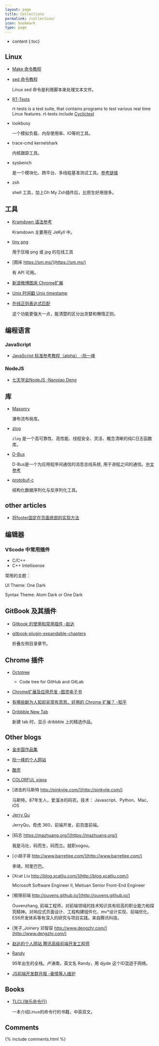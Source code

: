 ```yaml
---
layout: page
title: Collections
permalink: /collection/
icon: bookmark
type: page
---
```


* content
{:toc}

## Linux

* [Make 命令教程](https://www.ruanyifeng.com/blog/2015/02/make.html) 

* [sed 命令教程](https://www.runoob.com/linux/linux-comm-sed.html)

    Linux sed 命令是利用脚本来处理文本文件。

* [RT-Tests](https://wiki.linuxfoundation.org/realtime/documentation/howto/tools/rt-tests)

    rt-tests is a test suite, that contains programs to test various real time Linux features. rt-tests include [Cyclictest](https://wiki.linuxfoundation.org/realtime/documentation/howto/tools/cyclictest/start)

* lookbusy

    一个模拟负载、内存使用率、IO等的工具。

* trace-cmd kernelshark
    
    内核跟踪工具。

* sysbench
  
    是一个模块化、跨平台、多线程基准测试工具。[参考链接](https://www.cnblogs.com/chenmh/p/5866058.html)

* zsh
  
    shell 工具，加上Oh My Zsh插件后，比原生好用很多。

## 工具


* [Kramdown 语法参考](https://kramdown.gettalong.org/quickref.html) 

    Kramdown 主要用在 JeKyll 中。

* [tiny png](https://tinypng.com/)

    用于压缩 png 或 jpg 的在线工具

* [图床 https://sm.ms/](https://sm.ms/)

    有 API 可用。

* [新浪微博图床 Chrome扩展](https://github.com/Suxiaogang/WeiboPicBed)

* [Unix 时间戳 Unix timestamp](http://tool.chinaz.com/Tools/unixtime.aspx)

* [在线正则表达式匹配](https://regex101.com/)

    这个功能更强大一点，能清楚的区分出贪婪和懒惰正则。

## 编程语言

### JavaScript

* [JavaScript 标准参考教程（alpha） -阮一峰](http://javascript.ruanyifeng.com/)

### NodeJS

* [七天学会NodeJS -Nanqiao Deng](https://nqdeng.github.io/7-days-nodejs)

## 库

* [Masonry](http://masonry.desandro.com/)

    瀑布流布局库。

* [zlog](https://hardysimpson.github.io/zlog/UsersGuide-CN.html)

   `zlog` 是一个高可靠性、高性能、线程安全、灵活、概念清晰的纯C日志函数库。

* [D-Bus](https://www.freedesktop.org/wiki/Software/dbus/)
    
    D-Bus是一个为应用程序间通信的消息总线系统, 用于进程之间的通信。[中文参考](https://thebigdoc.readthedocs.io/en/latest/dbus/dbus.html#id2)

* [protobuf-c](https://github.com/protobuf-c)    

    结构化数据序列化与反序列化工具。

## other articles

* [将footer固定在页面底部的实现方法](https://segmentfault.com/a/1190000004453249)

## 编辑器

### VScode 中常用插件

* C/C++
* C++ Intellisense

常用的主题：

UI Theme: One Dark

Syntax Theme: Atom Dark or One Dark

## GitBook 及其插件

* [Gitbook 的使用和常用插件 -赵达](http://zhaoda.net/2015/11/09/gitbook-plugins/)
* [gitbook-plugin-expandable-chapters](https://plugins.gitbook.com/plugin/expandable-chapters)

    折叠左侧目录章节。

    <!-- ![](http://ww4.sinaimg.cn/large/7011d6cfjw1f08kmplbj1j20gn05l0tk.jpg) -->

## Chrome 插件
- [Octotree](https://chrome.google.com/webstore/detail/octotree/bkhaagjahfmjljalopjnoealnfndnagc)

    - Code tree for GitHub and GitLab

* [Chrome扩展及应用开发 -图灵电子书](http://www.ituring.com.cn/minibook/950)

* [有哪些鲜为人知却非常有意思、好用的 Chrome 扩展？ -知乎](https://www.zhihu.com/question/23228162#answer-28057391)
* [Dribbble New Tab](https://chrome.google.com/webstore/detail/dribbble-new-tab/hmhjbefkpednjogghoibpejdmemkinbn)

    新建 tab 时，显示 dribbble 上的精选作品。

## Other blogs

* [金步国作品集](http://www.jinbuguo.com/)

* [阮一峰的个人网站](http://www.ruanyifeng.com/home.html)

* [酷壳](https://coolshell.cn/)

* [COLORFUL xiaoa](http://www.xiaoa.name/)

* [进击的马斯特 http://pinkyjie.com/](http://pinkyjie.com/)

    马斯特，87年生人，爱溜冰的码农。技术： Javascript、Python、Mac、iOS

* [Jerry Qu](https://imququ.com/)

    JerryQu，奇虎 360，前端开发，前百度前端。

* [码志 https://mazhuang.org/](https://mazhuang.org/)

    我是马壮，码而生，码而立。就职sogou。

* [小胡子哥 http://www.barretlee.com/](http://www.barretlee.com/)

    李靖，阿里巴巴。

* [Xcat Liu http://blog.xcatliu.com/](http://blog.xcatliu.com/)

    Microsoft Software Engineer II, Meituan Senior Front-End Engineer

* [极限前端 http://ouvens.github.io/](http://ouvens.github.io/)

    Ouvenzhang, 前端工程师，对前端领域的技术知识具有较高的职业能力和探究精神。对响应式页面设计、工程构建组件化、mv*设计实现、前端优化、ES6开发体系等有深入的研究与项目实践。来自腾讯科技。

* [凳子_Joinery 邓智容  http://www.dengzhr.com/](http://www.dengzhr.com/)

* [赵达的个人网站 腾讯高级前端开发工程师](http://zhaoda.net/)

* [Randy](http://djyde.github.io/)

    95年出生的全栈。卢涛南，英文名 Randy，用 djyde 这个ID混迹于网络。

* [JS前端开发群月报 -豪情等人维护](http://www.kancloud.cn/jsfront/month/82796)

## Books

* [TLCL(快乐命令行)](http://billie66.github.io/TLCL/book/) 

    一本介绍Linux的命令行的书籍，中英双文。

## Comments

{% include comments.html %}
